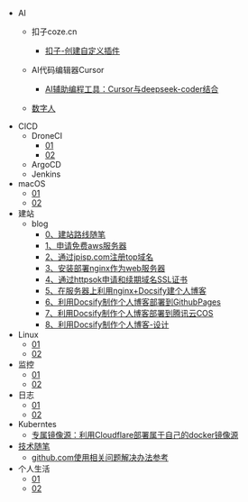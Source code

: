 * AI
  * 扣子coze.cn
      * [扣子-创建自定义插件](AI/扣子coze.cn/扣子-创建自定义插件.md)
  * AI代码编辑器Cursor
      * [AI辅助编程工具：Cursor与deepseek-coder结合](AI/AI代码编辑器Cursor/AI辅助编程工具：Cursor与deepseek-coder结合.md)
  
  * [数字人](AI/数字人/)
* CICD
  * DroneCI
    * [01](CICD/DroneCI/01.md)
    * [02](CICD/DroneCI/02.md)
  * ArgoCD
  * Jenkins
* macOS
  * [01](macOS/01.md)
  * [02](macOS/02.md)
* 建站
  * blog
    * [0、建站路线随笔](建站/blog/0、建站路线随笔.md)
    * [1、申请免费aws服务器](建站/blog/1、申请免费aws服务器.md)
    * [2、通过jpisp.com注册top域名](建站/blog/2、通过jpisp.com注册top域名.md)
    * [3、安装部署nginx作为web服务器](建站/blog/3、安装部署nginx作为web服务器.md)
    * [4、通过httpsok申请和续期域名SSL证书](建站/blog/4、通过httpsok申请和续期域名SSL证书.md)
    * [5、在服务器上利用nginx+Docsify建个人博客](建站/blog/5、在服务器上利用nginx+Docsify建个人博客.md)
    * [6、利用Docsify制作个人博客部署到GithubPages](建站/blog/6、利用Docsify制作个人博客部署到GithubPages.md)
    * [7、利用Docsify制作个人博客部署到腾讯云COS](建站/blog/7、利用Docsify制作个人博客部署到腾讯云COS.md)
    * [8、利用Docsify制作个人博客-设计](建站/blog/8、利用Docsify制作个人博客-设计.md)
* Linux
  * [01](Linux/01.md)
  * [02](Linux/02.md)
* 监控
  * [01](监控/01.md)
  * [02](监控/02.md)
* 日志
  * [01](日志/01.md)
  * [02](日志/02.md)
* Kuberntes
  * [专属镜像源：利用Cloudflare部署属于自己的docker镜像源](Kubernetes/专属镜像源：利用Cloudflare部署属于自己的docker镜像源.md)
* [技术随笔](技术随笔/)
  * [github.com使用相关问题解决办法参考](技术随笔/github.com使用相关问题解决办法参考.md)
* 个人生活
  * [01](个人生活/01.md)
  * [02](个人生活/02.md)